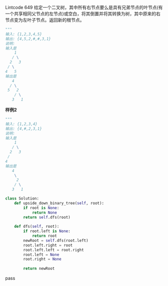 Lintcode 649
给定一个二叉树，其中所有右节点要么是具有兄弟节点的叶节点(有一个共享相同父节点的左节点)或空白，将其倒置并将其转换为树，其中原来的右节点变为左叶子节点。返回新的根节点。


```python
"""
输入: {1,2,3,4,5}
输出: {4,5,2,#,#,3,1}
说明:
输入是
    1
   / \
  2   3
 / \
4   5
输出是
   4
  / \
 5   2
    / \
   3   1
```
**样例2**
```python
"""
输入: {1,2,3,4}
输出: {4,#,2,3,1}
说明:
输入是
    1
   / \
  2   3
 /
4
输出是
   4
    \
     2
    / \
   3   1
```


```python
class Solution:
    def upside_down_binary_tree(self, root):
        if root is None:
            return None
        return self.dfs(root)
        
    def dfs(self, root):
        if root.left is None:
            return root
        newRoot = self.dfs(root.left)
        root.left.right = root
        root.left.left = root.right
        root.left = None
        root.right = None
        
        return newRoot
```
pass